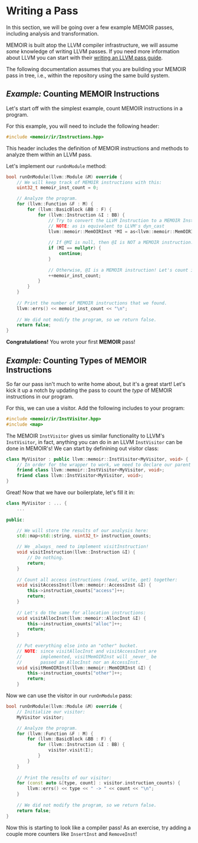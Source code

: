 # Writing a Pass
In this section, we will be going over a few example MEMOIR passes, including analysis and transformation.

MEMOIR is built atop the LLVM compiler infrastructure, we will assume _some_ knowledge of writing LLVM passes.
If you need more information about LLVM you can start with their <a href=https://llvm.org/docs/WritingAnLLVMPass.html target="_blank">writing an LLVM pass guide</a>.

The following documentation assumes that you are building your MEMOIR pass in tree, i.e., within the repository using the same build system.

## _Example:_ Counting MEMOIR Instructions
Let's start off with the simplest example, count MEMOIR instructions in a program.

For this example, you will need to include the following header:
```cpp
#include <memoir/ir/Instructions.hpp>
```
This header includes the definition of MEMOIR instructions and methods to analyze them within an LLVM pass.

Let's implement our `runOnModule` method:
```cpp
bool runOnModule(llvm::Module &M) override {
    // We will keep track of MEMOIR instructions with this:
    uint32_t memoir_inst_count = 0;

    // Analyze the program.
    for (llvm::Function &F : M) {
        for (llvm::BasicBlock &BB : F) {
            for (llvm::Instruction &I : BB) {
                // Try to convert the LLVM Instruction to a MEMOIR Instruction.
                // NOTE: as is equivalent to LLVM's dyn_cast
                llvm::memoir::MemOIRInst *MI = as<llvm::memoir::MemOIRInst>(&I);
                
                // If @MI is null, then @I is NOT a MEMOIR instruction.
                if (MI == nullptr) {
                    continue;
                }
                
                // Otherwise, @I is a MEMOIR instruction! Let's count it:
                ++memoir_inst_count;
            }
        }
    }
    
    // Print the number of MEMOIR instructions that we found.
    llvm::errs() << memoir_inst_count << "\n";
    
    // We did not modify the program, so we return false.
    return false;
}
```

**Congratulations!** You wrote your first **MEMOIR** pass!


## _Example:_ Counting Types of MEMOIR Instructions
So far our pass isn't much to write home about, but it's a great start!
Let's kick it up a notch by updating the pass to count the _type_ of MEMOIR instructions in our program.

For this, we can use a visitor.
Add the following includes to your program:
```cpp
#include <memoir/ir/InstVisitor.hpp>
#include <map>
```

The MEMOIR `InstVisitor` gives us similar functionality to LLVM's `InstVisitor`, in fact, anything you can do in an LLVM `InstVisitor` can be done in MEMOIR's!
We can start by definining out visitor class:
```cpp
class MyVisitor : public llvm::memoir::InstVisitor<MyVisitor, void> {
    // In order for the wrapper to work, we need to declare our parent classes as friends.
    friend class llvm::memoir::InstVisitor<MyVisitor, void>;
    friend class llvm::InstVisitor<MyVisitor, void>;
}
```

Great! Now that we have our boilerplate, let's fill it in:
```cpp
class MyVisitor : ... {
    ...
    
public:

    // We will store the results of our analysis here:
    std::map<std::string, uint32_t> instruction_counts;

    // We _always_ need to implement visitInstruction!
    void visitInstruction(llvm::Instruction &I) {
        // Do nothing.
        return;
    }
    
    // Count all access instructions (read, write, get) together:
    void visitAccessInst(llvm::memoir::AccessInst &I) {
        this->instruction_counts["access"]++;
        return;
    }
    
    // Let's do the same for allocation instructions:
    void visitAllocInst(llvm::memoir::AllocInst &I) {
        this->instruction_counts["alloc"]++;
        return;
    }
    
    // Put everything else into an "other" bucket.
    // NOTE: since visitAllocInst and visitAccessInst are 
    //       implemented, visitMemOIRInst will _never_ be
    //       passed an AllocInst nor an AccessInst.
    void visitMemOIRInst(llvm::memoir::MemOIRInst &I) {
        this->instruction_counts["other"]++;
        return;
    }
```

Now we can use the visitor in our `runOnModule` pass:
```cpp
bool runOnModule(llvm::Module &M) override {
    // Initialize our visitor:
    MyVisitor visitor;

    // Analyze the program.
    for (llvm::Function &F : M) {
        for (llvm::BasicBlock &BB : F) {
            for (llvm::Instruction &I : BB) {
                visitor.visit(I);
            }
        }
    }
    
    // Print the results of our visitor:
    for (const auto &[type, count] : visitor.instruction_counts) {
        llvm::errs() << type << " -> " << count << "\n";
    }
    
    // We did not modify the program, so we return false.
    return false;
}
```

Now this is starting to look like a compiler pass!
As an exercise, try adding a couple more counters like `InsertInst` and `RemoveInst`!
